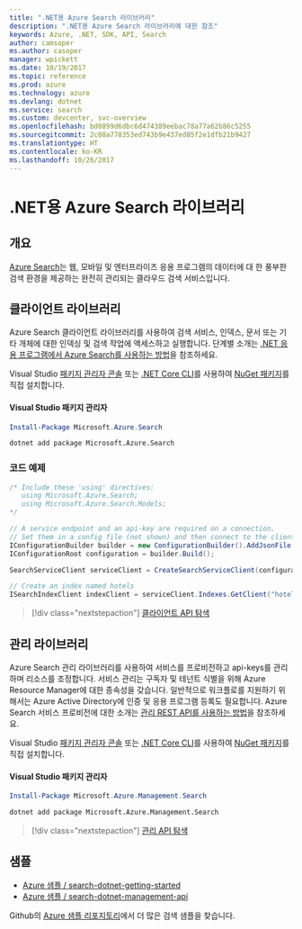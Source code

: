 ```yaml
---
title: ".NET용 Azure Search 라이브러리"
description: ".NET용 Azure Search 라이브러리에 대한 참조"
keywords: Azure, .NET, SDK, API, Search
author: camsoper
ms.author: casoper
manager: wpickett
ms.date: 10/19/2017
ms.topic: reference
ms.prod: azure
ms.technology: azure
ms.devlang: dotnet
ms.service: search
ms.custom: devcenter, svc-overview
ms.openlocfilehash: bd0899d6dbc6d474389eebac78a77a62b86c5255
ms.sourcegitcommit: 2c08a778353ed743b9e437ed85f2e1dfb21b9427
ms.translationtype: HT
ms.contentlocale: ko-KR
ms.lasthandoff: 10/26/2017
---
```

# <a name="azure-search-libraries-for-net"></a>.NET용 Azure Search 라이브러리

## <a name="overview"></a>개요

[Azure Search](https://docs.microsoft.com/azure/search/search-what-is-azure-search)는 웹, 모바일 및 엔터프라이즈 응용 프로그램의 데이터에 대 한 풍부한 검색 환경을 제공하는 완전히 관리되는 클라우드 검색 서비스입니다.

## <a name="client-library"></a>클라이언트 라이브러리

Azure Search 클라이언트 라이브러리를 사용하여 검색 서비스, 인덱스, 문서 또는 기타 개체에 대한 인덱싱 및 검색 작업에 액세스하고 실행합니다. 단계별 소개는 [.NET 응용 프로그램에서 Azure Search를 사용하는 방법](https://docs.microsoft.com/azure/search/search-howto-dotnet-sdk)을 참조하세요.

Visual Studio [패키지 관리자 콘솔][PackageManager] 또는 [.NET Core CLI][DotNetCLI]를 사용하여 [NuGet 패키지](https://www.nuget.org/packages/Microsoft.Azure.Search)를 직접 설치합니다.

#### <a name="visual-studio-package-manager"></a>Visual Studio 패키지 관리자

```powershell
Install-Package Microsoft.Azure.Search
```

```bash
dotnet add package Microsoft.Azure.Search
```

### <a name="code-example"></a>코드 예제

```csharp
/* Include these 'using' directives:
   using Microsoft.Azure.Search;
   using Microsoft.Azure.Search.Models;
*/

// A service endpoint and an api-key are required on a connection.
// Set them in a config file (not shown) and then connect to the client.
IConfigurationBuilder builder = new ConfigurationBuilder().AddJsonFile("appsettings.json");
IConfigurationRoot configuration = builder.Build();

SearchServiceClient serviceClient = CreateSearchServiceClient(configuration);

// Create an index named hotels
ISearchIndexClient indexClient = serviceClient.Indexes.GetClient("hotels");

```

> [!div class="nextstepaction"]
> [클라이언트 API 탐색](/dotnet/api/overview/azure/search/client)


## <a name="management-library"></a>관리 라이브러리

Azure Search 관리 라이브러리를 사용하여 서비스를 프로비전하고 api-keys를 관리하며 리소스를 조정합니다. 서비스 관리는 구독자 및 테넌트 식별을 위해 Azure Resource Manager에 대한 종속성을 갖습니다. 일반적으로 워크플로를 지원하기 위해서는 Azure Active Directory에 인증 및 응용 프로그램 등록도 필요합니다. Azure Search 서비스 프로비전에 대한 소개는 [관리 REST API를 사용하는 방법](https://docs.microsoft.com/rest/api/searchmanagement/search-howto-management-rest-api)을 참조하세요.

Visual Studio [패키지 관리자 콘솔][PackageManager] 또는 [.NET Core CLI][DotNetCLI]를 사용하여 [NuGet 패키지](https://www.nuget.org/packages/Microsoft.Azure.Management.Search)를 직접 설치합니다.

#### <a name="visual-studio-package-manager"></a>Visual Studio 패키지 관리자

```powershell
Install-Package Microsoft.Azure.Management.Search
```

```bash
dotnet add package Microsoft.Azure.Management.Search
```

> [!div class="nextstepaction"]
> [관리 API 탐색](/dotnet/api/overview/azure/search/management)

## <a name="samples"></a>샘플

 + [Azure 샘플 / search-dotnet-getting-started](https://github.com/Azure-Samples/search-dotnet-getting-started)
 + [Azure 샘플 / search-dotnet-management-api](https://github.com/Azure-Samples/search-dotnet-management-api)

Github의 [Azure 샘플 리포지토리](https://github.com/Azure-Samples/)에서 더 많은 검색 샘플을 찾습니다.

[PackageManager]: https://docs.microsoft.com/nuget/tools/package-manager-console
[DotNetCLI]: https://docs.microsoft.com/dotnet/core/tools/dotnet-add-package
